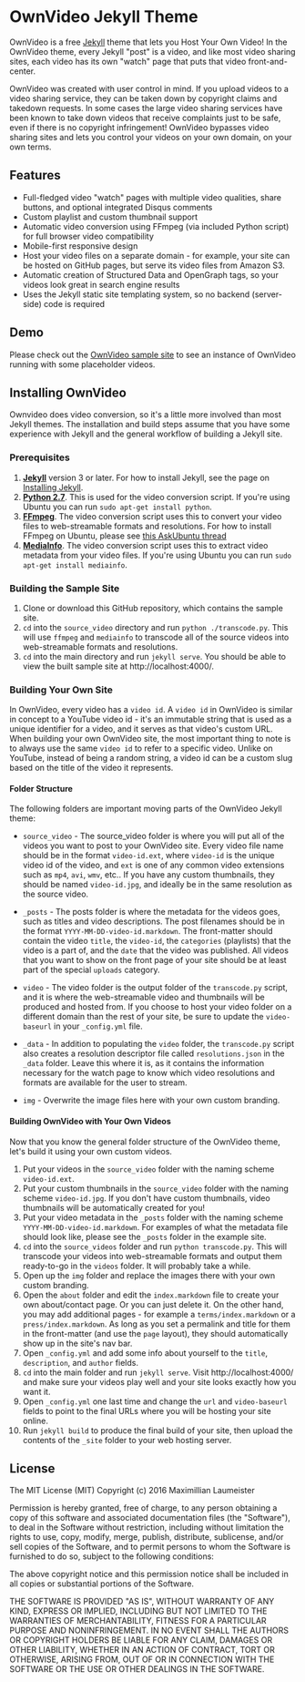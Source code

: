 # OwnVideo Jekyll Theme

OwnVideo is a free [Jekyll](https://jekyllrb.com/) theme that lets you Host Your Own Video! In the OwnVideo theme, every Jekyll "post" is a video, and like most video sharing sites, each video has its own "watch" page that puts that video front-and-center.

OwnVideo was created with user control in mind. If you upload videos to a video sharing service, they can be taken down by copyright claims and takedown requests. In some cases the large video sharing services have been known to take down videos that receive complaints just to be safe, even if there is no copyright infringement! OwnVideo bypasses video sharing sites and lets you control your videos on your own domain, on your own terms.

## Features
  - Full-fledged video "watch" pages with multiple video qualities, share buttons, and optional integrated Disqus comments
  - Custom playlist and custom thumbnail support
  - Automatic video conversion using FFmpeg (via included Python script) for full browser video compatibility
  - Mobile-first responsive design
  - Host your video files on a separate domain - for example, your site can be hosted on GitHub pages, but serve its video files from Amazon S3.
  - Automatic creation of Structured Data and OpenGraph tags, so your videos look great in search engine results
  - Uses the Jekyll static site templating system, so no backend (server-side) code is required

## Demo

Please check out the [OwnVideo sample site](https://www.maxlaumeister.com/code/ownvideo/) to see an instance of OwnVideo running with some placeholder videos.

## Installing OwnVideo

Ownvideo does video conversion, so it's a little more involved than most Jekyll themes. The installation and build steps assume that you have some experience with Jekyll and the general workflow of building a Jekyll site.

### Prerequisites

1. [**Jekyll**](https://jekyllrb.com/) version 3 or later. For how to install Jekyll, see the page on [Installing Jekyll](https://jekyllrb.com/docs/installation/).
2. [**Python 2.7**](https://www.python.org/). This is used for the video conversion script. If you're using Ubuntu you can run `sudo apt-get install python`.
3. [**FFmpeg**](https://www.ffmpeg.org/). The video conversion script uses this to convert your video files to web-streamable formats and resolutions. For how to install FFmpeg on Ubuntu, please see [this AskUbuntu thread](https://askubuntu.com/questions/432542/is-ffmpeg-missing-from-the-official-repositories-in-14-04)
4. [**MediaInfo**](https://mediaarea.net/en/MediaInfo). The video conversion script uses this to extract video metadata from your video files. If you're using Ubuntu you can run `sudo apt-get install mediainfo`.

### Building the Sample Site

1. Clone or download this GitHub repository, which contains the sample site.
2. `cd` into the `source_video` directory and run `python ./transcode.py`. This will use `ffmpeg` and `mediainfo` to transcode all of the source videos into web-streamable formats and resolutions.
3. `cd` into the main directory and run `jekyll serve`. You should be able to view the built sample site at http://localhost:4000/.

### Building Your Own Site

In OwnVideo, every video has a `video id`. A `video id` in OwnVideo is similar in concept to a YouTube video id - it's an immutable string that is used as a unique identifier for a video, and it serves as that video's custom URL. When building your own OwnVideo site, the most important thing to note is to always use the same `video id` to refer to a specific video. Unlike on YouTube, instead of being a random string, a video id can be a custom slug based on the title of the video it represents.

#### Folder Structure

The following folders are important moving parts of the OwnVideo Jekyll theme:

* `source_video` - The source_video folder is where you will put all of the videos you want to post to your OwnVideo site. Every video file name should be in the format `video-id.ext`, where `video-id` is the unique video id of the video, and `ext` is one of any common video extensions such as `mp4`, `avi`, `wmv`, etc.. If you have any custom thumbnails, they should be named `video-id.jpg`, and ideally be in the same resolution as the source video.

* `_posts` - The posts folder is where the metadata for the videos goes, such as titles and video descriptions. The post filenames should be in the format `YYYY-MM-DD-video-id.markdown`. The front-matter should contain the video `title`, the `video-id`, the `categories` (playlists) that the video is a part of, and the `date` that the video was published. All videos that you want to show on the front page of your site should be at least part of the special `uploads` category.

* `video` - The video folder is the output folder of the `transcode.py` script, and it is where the web-streamable video and thumbnails will be produced and hosted from. If you choose to host your video folder on a different domain than the rest of your site, be sure to update the `video-baseurl` in your `_config.yml` file.

* `_data` - In addition to populating the `video` folder, the `transcode.py` script also creates a resolution descriptor file called `resolutions.json` in the `_data` folder. Leave this where it is, as it contains the information necessary for the watch page to know which video resolutions and formats are available for the user to stream.

* `img` - Overwrite the image files here with your own custom branding.

#### Building OwnVideo with Your Own Videos

Now that you know the general folder structure of the OwnVideo theme, let's build it using your own custom videos.

1. Put your videos in the `source_video` folder with the naming scheme `video-id.ext`.
2. Put your custom thumbnails in the `source_video` folder with the naming scheme `video-id.jpg`. If you don't have custom thumbnails, video thumbnails will be automatically created for you!
3. Put your video metadata in the `_posts` folder with the naming scheme `YYYY-MM-DD-video-id.markdown`. For examples of what the metadata file should look like, please see the `_posts` folder in the example site.
4. `cd` into the `source_videos` folder and run `python transcode.py`. This will transcode your videos into web-streamable formats and output them ready-to-go in the `videos` folder. It will probably take a while.
5. Open up the `img` folder and replace the images there with your own custom branding.
6. Open the `about` folder and edit the `index.markdown` file to create your own about/contact page. Or you can just delete it. On the other hand, you may add additional pages - for example a `terms/index.markdown` or a `press/index.markdown`. As long as you set a permalink and title for them in the front-matter (and use the `page` layout), they should automatically show up in the site's nav bar.
6. Open `_config.yml` and add some info about yourself to the `title`, `description`, and `author` fields.
7. `cd` into the main folder and run `jekyll serve`. Visit http://localhost:4000/ and make sure your videos play well and your site looks exactly how you want it.
8. Open `_config.yml` one last time and change the `url` and `video-baseurl` fields to point to the final URLs where you will be hosting your site online.
9. Run `jekyll build` to produce the final build of your site, then upload the contents of the `_site` folder to your web hosting server.

## License

The MIT License (MIT)
Copyright (c) 2016 Maximillian Laumeister

Permission is hereby granted, free of charge, to any person obtaining a copy of this software and associated documentation files (the "Software"), to deal in the Software without restriction, including without limitation the rights to use, copy, modify, merge, publish, distribute, sublicense, and/or sell copies of the Software, and to permit persons to whom the Software is furnished to do so, subject to the following conditions:

The above copyright notice and this permission notice shall be included in all copies or substantial portions of the Software.

THE SOFTWARE IS PROVIDED "AS IS", WITHOUT WARRANTY OF ANY KIND, EXPRESS OR IMPLIED, INCLUDING BUT NOT LIMITED TO THE WARRANTIES OF MERCHANTABILITY, FITNESS FOR A PARTICULAR PURPOSE AND NONINFRINGEMENT. IN NO EVENT SHALL THE AUTHORS OR COPYRIGHT HOLDERS BE LIABLE FOR ANY CLAIM, DAMAGES OR OTHER LIABILITY, WHETHER IN AN ACTION OF CONTRACT, TORT OR OTHERWISE, ARISING FROM, OUT OF OR IN CONNECTION WITH THE SOFTWARE OR THE USE OR OTHER DEALINGS IN THE SOFTWARE.




